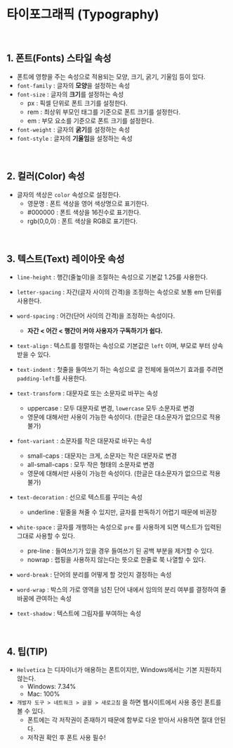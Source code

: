 # 타이포그래픽 (Typography)

<br/>

## 1. 폰트(Fonts) 스타일 속성


- 폰트에 영향을 주는 속성으로 적용되는 모양, 크기, 굵기, 기울임 등이 있다.
- `font-family` : 글자의 **모양**을 설정하는 속성
- `font-size` : 글자의 **크기**를 설정하는 속성
    - px : 픽셀 단위로 폰트 크기를 설정한다.
    - rem  : 최상위 부모인 <html> 태그를 기준으로 폰트 크기를 설정한다.
    - em : 부모 요소를 기준으로 폰트 크기를 설정한다.
- `font-weight` : 글자의 **굵기**를 설정하는 속성
- `font-style` : 글자의 **기울임**을 설정하는 속성

<br/>

## 2. 컬러(Color) 속성


- 글자의 색상은 `color` 속성으로 설정한다.
    - 영문명 : 폰트 색상을 영어 색상명으로 표기한다.
    - #000000 : 폰트 색상을 16진수로 표기한다.
    - rgb(0,0,0) : 폰트 색상을 RGB로 표기한다.

<br/>

## 3. 텍스트(Text) 레이아웃 속성


- `line-height` : 행간(줄높이)을 조절하는 속성으로 기본값 1.25를 사용한다.
- `letter-spacing` : 자간(글자 사이의 간격)을 조정하는 속성으로 보통 em 단위를 사용한다.
- `word-spacing` : 어간(단어 사이의 간격)을 조정하는 속성이다.
    - **자간 < 어간 < 행간이 커야 사용자가 구독하기가 쉽다.**

- `text-align` : 텍스트를 정렬하는 속성으로 기본값은 `left` 이며, 부모로 부터 상속 받을 수 있다.
- `text-indent` : 첫줄을 들여쓰기 하는 속성으로 글 전체에 들여쓰기 효과를 주려면 `padding-left`를 사용한다.

- `text-transform` : 대문자로 또는 소문자로 바꾸는 속성
    - uppercase : 모두 대문자로 변경, `lowercase` 모두 소문자로 변경
    - 영문에 대해서만 사용이 가능한 속성이다. (한글은 대소문자가 없으므로 적용 불가)
- `font-variant` : 소문자를 작은 대문자로 바꾸는 속성
    - small-caps : 대문자는 크게, 소문자는 작은 대문자로 변경
    - all-small-caps : 모두 작은 형태의 소문자로 변경
    - 영문에 대해서만 사용이 가능한 속성이다. (한글은 대소문자가 없으므로 적용 불가)

- `text-decoration` : 선으로 텍스트를 꾸미는 속성
    - underline : 밑줄을 쳐줄 수 있지만, 글자를 판독하기 어렵기 때문에 비권장
- `white-space` : 글자를 개행하는 속성으로 `pre` 를 사용하게 되면 텍스트가 입력된 그대로 사용할 수 있다.
    - pre-line : 들여쓰기가 있을 경우 들여쓰기 된 공백 부분을 제거할 수 있다.
    - nowrap : 랩핑을 사용하지 않는다는 뜻으로 한줄로 쭉 나열할 수 있다.
    
- `word-break` : 단어의 분리를 어떻게 할 것인지 결정하는 속성
- `word-wrap` : 박스의 가로 영역을 넘친 단어 내에서 임의의 분리 여부를 결정하여 줄바꿈에 관여하는 속성

- `text-shadow` : 텍스트에 그림자를 부여하는 속성

<br/>

## 4. 팁(TIP)


- `Helvetica` 는 디자이너가 애용하는 폰트이지만,  Windows에서는 기본 지원하지 않는다.
    - Windows: 7.34%
    - Mac: 100%
- `개발자 도구 > 네트워크 > 글꼴 > 새로고침` 을 하면 웹사이트에서 사용 중인 폰트를 볼 수 있다.
    - 폰트에는 각 저작권이 존재하기 때문에 함부로 다운 받아서 사용하면 절대 안된다.
    - 저작권 확인 후 폰트 사용 필수!